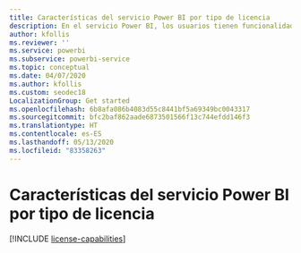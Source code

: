 ```yaml
---
title: Características del servicio Power BI por tipo de licencia
description: En el servicio Power BI, los usuarios tienen funcionalidades definidas en función del tipo de licencia por usuario que tienen (gratuito o Pro) y si el contenido con el que interactúan se encuentra en un área de trabajo asignada a una capacidad Power BI Premium.
author: kfollis
ms.reviewer: ''
ms.service: powerbi
ms.subservice: powerbi-service
ms.topic: conceptual
ms.date: 04/07/2020
ms.author: kfollis
ms.custom: seodec18
LocalizationGroup: Get started
ms.openlocfilehash: 6b8afa086b4083d55c8441bf5a69349bc0043317
ms.sourcegitcommit: bfc2baf862aade6873501566f13c744efdd146f3
ms.translationtype: HT
ms.contentlocale: es-ES
ms.lasthandoff: 05/13/2020
ms.locfileid: "83358263"
---
```

# <a name="power-bi-service-features-by-license-type"></a>Características del servicio Power BI por tipo de licencia

[!INCLUDE [license-capabilities](../includes/license-capabilities.md)]

